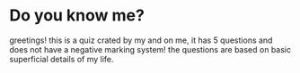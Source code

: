# Do you know me?
greetings!
this is a quiz crated by my and on me, it has 5 questions and does not have a negative marking system!
the questions are based on basic superficial details of my life.
